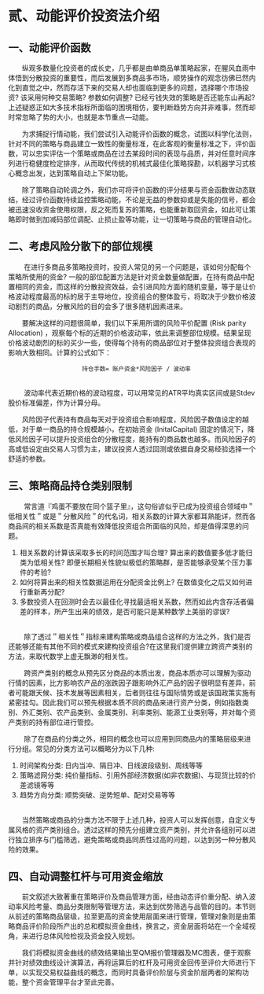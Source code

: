# 贰、动能评价投资法介绍

## 一、动能评价函数
 
 &emsp;&emsp;纵观多数量化投资者的成长史，几乎都是由单商品单策略起家，在腥风血雨中体悟到分散投资的重要性，而后发展到多商品多市场，顺势操作的观念彷佛已然内化到直觉之中，然而存活下来的交易人却也面临到更多的问题，选择哪个市场投资? 该采用何种交易策略? 参数如何调整? 已经亏钱失效的策略是否还能东山再起? 上述疑惑正如大多技术指标所面临的困境相仿，要判断趋势方向并非难事，然而却时常忽略了势的大小，也就是本节重点—动能。

&emsp;&emsp;为求捕捉行情动能，我们尝试引入动能评价函数的概念，试图以科学化法则，针对不同的策略与商品建立一致性的衡量标准，在此客观的衡量标准之下，评价函数，可以忠实评估一个策略或商品在过去某段时间的表现与品质，并对任意时间序列进行稳健度检定排序，从而取代传统的机械式最佳化策略探勘，以机器学习式核心概念出发，达到策略自动上下架功能。

&emsp;&emsp;除了策略自动轮调之外，我们亦可将评价函数的评分结果与资金函数做动态联结，经过评价函数持续监控策略动能，不论是无益的参数抑或是失能的信号，都会被迅速没收资金使用权限，反之死而复苏的策略，也能重新取回资金，如此可让策略即时做到加减码部位调配、止损止盈等功能，让一切策略与商品的管理自动化。

## 二、考虑风险分散下的部位规模

&emsp;&emsp; 在进行多商品多策略投资时，投资人常见的另一个问题是，该如何分配每个策略所使用的资金? 一般的部位配置方法是针对资金数量做配置，在持有商品中配置相同的资金，而这样的分散投资效益，会引进风险方面的随机变量，等于是让价格波动程度最高的标的居于主导地位，投资组合的整体盈亏，将取决于少数价格波动剧烈的商品，分散风险的目的会多了很多随机因素进来。  

&emsp;&emsp;要解决这样的问题很简单，我们以下采用所谓的风险平价配置 \(Risk parity Allocation\) ，观察每个标的近期的价格波动率，依此来调整部位规模。结果呈现价格波动剧烈的标的买少一些，使得每个持有的商品部位对于整体投资组合表现的影响大致相同。计算的公式如下：

                         持仓手数= 账户资金*风险因子 / 波动率

<br>
&emsp;&emsp; 波动率代表近期价格的波动程度，可以用常见的ATR平均真实区间或是Stdev股价标准偏差，作为计算分母。

&emsp;&emsp;风险因子代表持有商品每天对于投资组合影响程度，风险因子数值设定的越低，对于单一商品的持仓规模越小，在初始资金 (InitalCapital) 固定的情况下，降低风险因子可以提升投资组合的分散程度，能持有的商品数也越多。而风险因子的高或低设定由交易人习惯为主，建议投资人透过回测或依据自身交易经验选择一个舒适的参数。

## 三、策略商品持仓类别限制
&emsp;&emsp; 常言道『鸡蛋不要放在同个篮子里』，这句俗谚似乎已成为投资组合领域中＂低相关性＂或是＂分散风险＂的代名词，相关系数的计算大家都耳熟能详，然而各商品间的相关系数是否真能有效降低投资组合所面临的风险，却是值得深思的问题。



1. 相关系数的计算该采取多长的时间范围才叫合理? 算出来的数值要多低才能归类为低相关性? 即便长期相关性貌似极低的策略群，是否能够承受某个压力事件的考验?
2. 如何将算出来的相关性数据运用在分配资金比例上? 在数值变化之后又如何进行重新再分配?
3. 多数投资人在回测时会去以最佳化寻找最适相关系数，然而如此内含存活者偏差的样本，所产生出来的绩效，是否可能只是某种数学上美丽的谬误?

<br>
&emsp;&emsp; 除了透过＂相关性＂指标来建构策略或商品组合这样的方法之外，我们是否还能够还能有其他不同的模式来建构投资组合?在这里我们提供建立跨资产类别的方法，来取代数学上虚无飘渺的相关性。

&emsp;&emsp; 跨资产类别的概念从预先区分商品的本质出发，商品本质亦可以理解为驱动行情的因素，比方影响农产品的涨跌因子跟影响外汇产品的因子很明显有差异，前者可能跟天候、技术发展等因素相关，后者则往往与国际情势或是该国政策实施有紧密挂勾。因此我们可以预先根据本质不同的商品来进行资产分类，例如指数类别、外汇类别、农产品类别、金属类别、利率类别、能源工业类别等，并对每个资产类别的持有部位进行管控。

&emsp;&emsp; 除了在商品的分类之外，相同的概念也可以应用到同商品内的策略层级来进行分组。常见的分类方法可以概略分为以下几种:


1. 时间架构分类: 日内当冲、隔日冲、日线波段级别、周线等等
2. 策略滤网分类: 纯价量指标、引用外部经济数据(如非农数据)、与现货比较的价差滤镜等等
3. 趋势方向分类: 顺势突破、逆势短单、配对交易等等

<br>
&emsp;&emsp;当然策略或商品的分类方法不限于上述几种，投资人可以发挥创意，自定义专属风格的资产类别组合。透过这样的预先分组建立资产类别，并允许各组别可以进行独立排序与门槛筛选，避免策略或商品同质性过高的问题，以达到另一种分散风险的效果。



## 四、自动调整杠杆与可用资金缩放

&emsp;&emsp;前文叙述大致著重在策略评价及商品管理方面，经由动态评价重分配、纳入波动率风险考量、商品分类限制等管理方法，来达到优势筛选与品管的目的。本节则从前述的策略商品层级，拉至更高的资金使用层面来进行管理，管理对象则是由策略商品评价阶段所产出的总和模拟资金曲线，换言之，资金层面将站在一个全域视角，来进行总体风险检视及资金投入规划。

&emsp;&emsp;我们将模拟资金曲线的绩效结果输出至QM报价管理器及MC图表，便于观察并针对绩效曲线设计演算法，再将运算后的杠杆及可用资金回传至评价大师进行下单，以实现交易权益曲线的概念，而同时具备评价阶层与资金阶层两者的架构功能，整个资金管理平台才至此完善。